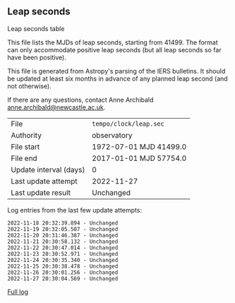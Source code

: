 
## Leap seconds

Leap seconds table

This file lists the MJDs of leap seconds, starting from 41499.
The format can only accommodate positive leap seconds (but all
leap seconds so far have been positive).

This file is generated from Astropy's parsing of the IERS
bulletins. It should be updated at least six months in advance
of any planned leap second (and not otherwise).

If there are any questions, contact Anne Archibald
<anne.archibald@newcastle.ac.uk>.

|     |     |
|:--- |:--- |
| File | `tempo/clock/leap.sec` |
| Authority | observatory |
| File start | 1972-07-01 MJD 41499.0 |
| File end | 2017-01-01 MJD 57754.0 |
| Update interval (days) | 0 |
| Last update attempt | 2022-11-27 |
| Last update result | Unchanged |

Log entries from the last few update attempts:
```
2022-11-18 20:32:39.894 - Unchanged
2022-11-19 20:32:05.507 - Unchanged
2022-11-20 20:31:46.387 - Unchanged
2022-11-21 20:30:58.132 - Unchanged
2022-11-22 20:30:47.014 - Unchanged
2022-11-23 20:30:52.971 - Unchanged
2022-11-24 20:30:35.340 - Unchanged
2022-11-25 20:30:38.478 - Unchanged
2022-11-26 20:30:01.256 - Unchanged
2022-11-27 20:30:04.569 - Unchanged
```
[Full log](https://raw.githubusercontent.com/ipta/pulsar-clock-corrections/main/log/tempo/clock/leap.sec.log)
